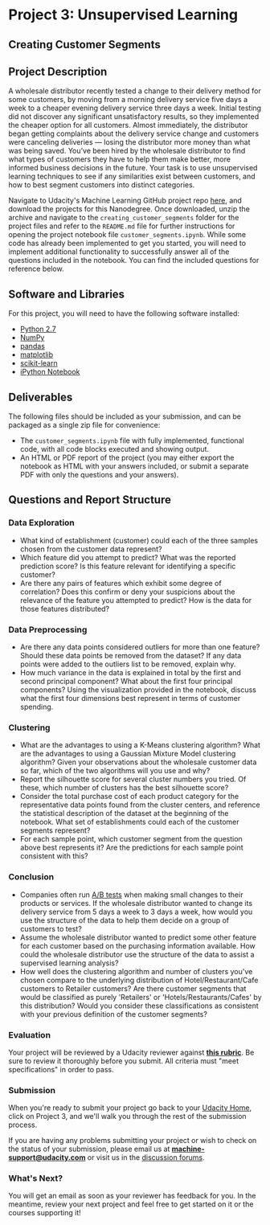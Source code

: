 # Project 3: Unsupervised Learning
## Creating Customer Segments

## Project Description

A wholesale distributor recently tested a change to their delivery method for some customers, by moving from a morning delivery service five days a week to a cheaper evening delivery service three days a week. Initial testing did not discover any significant unsatisfactory results, so they implemented the cheaper option for all customers. Almost immediately, the distributor began getting complaints about the delivery service change and customers were canceling deliveries — losing the distributor more money than what was being saved. You’ve been hired by the wholesale distributor to find what types of customers they have to help them make better, more informed business decisions in the future. Your task is to use unsupervised learning techniques to see if any similarities exist between customers, and how to best segment customers into distinct categories.

Navigate to Udacity's Machine Learning GitHub project repo [here](https://github.com/udacity/machine-learning/tree/master/projects), and download the projects for this Nanodegree. Once downloaded, unzip the archive and navigate to the `creating_customer_segments` folder for the project files and refer to the `README.md` file for further instructions for opening the project notebook file `customer_segments.ipynb`. While some code has already been implemented to get you started, you will need to implement additional functionality to successfully answer all of the questions included in the notebook. You can find the included questions for reference below.

## Software and Libraries

For this project, you will need to have the following software installed:

- [Python 2.7](https://www.python.org/download/releases/2.7/)
- [NumPy](http://www.numpy.org/)
- [pandas](http://pandas.pydata.org/)
- [matplotlib](http://matplotlib.org/)
- [scikit-learn](http://scikit-learn.org/stable/)
- [iPython Notebook](http://ipython.org/notebook.html)

## Deliverables

The following files should be included as your submission, and can be packaged as a single zip file for convenience:
 - The `customer_segments.ipynb` file with fully implemented, functional code, with all code blocks executed and showing output.
 - An HTML or PDF report of the project (you may either export the notebook as HTML with your answers included, or submit a separate PDF with only the questions and your answers).

## Questions and Report Structure

### Data Exploration
- What kind of establishment (customer) could each of the three samples chosen from the customer data represent?
- Which feature did you attempt to predict? What was the reported prediction score? Is this feature relevant for identifying a specific customer?
- Are there any pairs of features which exhibit some degree of correlation? Does this confirm or deny your suspicions about the relevance of the feature you attempted to predict? How is the data for those features distributed?

### Data Preprocessing
- Are there any data points considered outliers for more than one feature? Should these data points be removed from the dataset? If any data points were added to the outliers list to be removed, explain why.
- How much variance in the data is explained in total by the first and second principal component? What about the first four principal components? Using the visualization provided in the notebook, discuss what the first four dimensions best represent in terms of customer spending.

### Clustering
- What are the advantages to using a K-Means clustering algorithm? What are the advantages to using a Gaussian Mixture Model clustering algorithm? Given your observations about the wholesale customer data so far, which of the two algorithms will you use and why?
- Report the silhouette score for several cluster numbers you tried. Of these, which number of clusters has the best silhouette score?
- Consider the total purchase cost of each product category for the representative data points found from the cluster centers, and reference the statistical description of the dataset at the beginning of the notebook. What set of establishments could each of the customer segments represent?
- For each sample point, which customer segment from the question above best represents it? Are the predictions for each sample point consistent with this?

### Conclusion
- Companies often run [A/B tests](https://en.wikipedia.org/wiki/A/B_testing) when making small changes to their products or services. If the wholesale distributor wanted to change its delivery service from 5 days a week to 3 days a week, how would you use the structure of the data to help them decide on a group of customers to test?
- Assume the wholesale distributor wanted to predict some other feature for each customer based on the purchasing information available. How could the wholesale distributor use the structure of the data to assist a supervised learning analysis?
- How well does the clustering algorithm and number of clusters you've chosen compare to the underlying distribution of Hotel/Restaurant/Cafe customers to Retailer customers? Are there customer segments that would be classified as purely 'Retailers' or 'Hotels/Restaurants/Cafes' by this distribution? Would you consider these classifications as consistent with your previous definition of the customer segments?

### Evaluation

Your project will be reviewed by a Udacity reviewer against **<a href="https://review.udacity.com/#!/projects/5422789357/rubric" target="_blank"> this rubric</a>**. Be sure to review it thoroughly before you submit. All criteria must "meet specifications" in order to pass.

### Submission
When you're ready to submit your project go back to your <a href="https://www.udacity.com/me" target="_blank">Udacity Home</a>, click on Project 3, and we'll walk you through the rest of the submission process.

If you are having any problems submitting your project or wish to check on the status of your submission, please email us at **machine-support@udacity.com** or visit us in the <a href="http://discussions.udacity.com" target="_blank">discussion forums</a>.

### What's Next?
You will get an email as soon as your reviewer has feedback for you. In the meantime, review your next project and feel free to get started on it or the courses supporting it!
